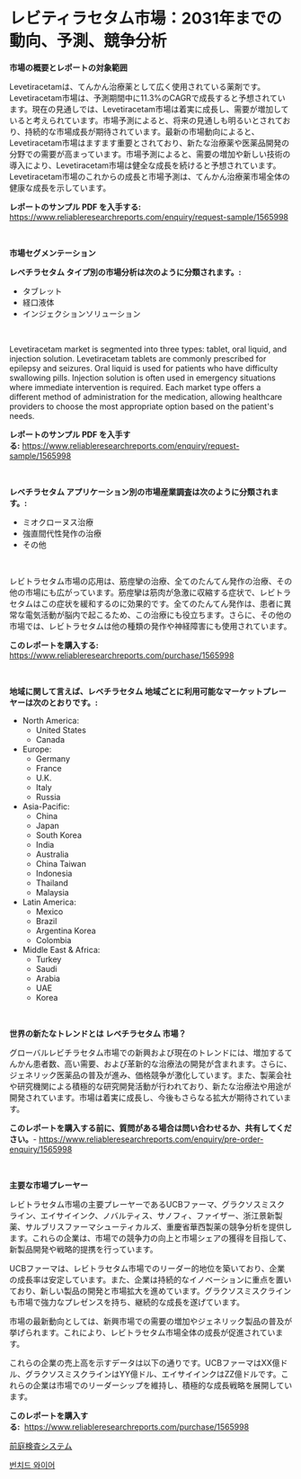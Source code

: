<p><h1>レビティラセタム市場：2031年までの動向、予測、競争分析</h1></p><p><strong>市場の概要とレポートの対象範囲</strong></p>
<p><p>Levetiracetamは、てんかん治療薬として広く使用されている薬剤です。Levetiracetam市場は、予測期間中に11.3%のCAGRで成長すると予想されています。現在の見通しでは、Levetiracetam市場は着実に成長し、需要が増加していると考えられています。市場予測によると、将来の見通しも明るいとされており、持続的な市場成長が期待されています。最新の市場動向によると、Levetiracetam市場はますます重要とされており、新たな治療薬や医薬品開発の分野での需要が高まっています。市場予測によると、需要の増加や新しい技術の導入により、Levetiracetam市場は健全な成長を続けると予想されています。Levetiracetam市場のこれからの成長と市場予測は、てんかん治療薬市場全体の健康な成長を示しています。</p></p>
<p><strong>レポートのサンプル PDF を入手する:</strong> <a href="https://www.reliableresearchreports.com/enquiry/request-sample/1565998">https://www.reliableresearchreports.com/enquiry/request-sample/1565998</a></p>
<p>&nbsp;</p>
<p><strong>市場セグメンテーション</strong></p>
<p><strong>レベチラセタム タイプ別の市場分析は次のように分類されます。:</strong></p>
<p><ul><li>タブレット</li><li>経口液体</li><li>インジェクションソリューション</li></ul></p>
<p>&nbsp;</p>
<p><p>Levetiracetam market is segmented into three types: tablet, oral liquid, and injection solution. Levetiracetam tablets are commonly prescribed for epilepsy and seizures. Oral liquid is used for patients who have difficulty swallowing pills. Injection solution is often used in emergency situations where immediate intervention is required. Each market type offers a different method of administration for the medication, allowing healthcare providers to choose the most appropriate option based on the patient's needs.</p></p>
<p><strong>レポートのサンプル PDF を入手する:</strong>&nbsp;<a href="https://www.reliableresearchreports.com/enquiry/request-sample/1565998">https://www.reliableresearchreports.com/enquiry/request-sample/1565998</a></p>
<p>&nbsp;</p>
<p><strong> レベチラセタム アプリケーション別の市場産業調査は次のように分類されます。:</strong></p>
<p><ul><li>ミオクローヌス治療</li><li>強直間代性発作の治療</li><li>その他</li></ul></p>
<p>&nbsp;</p>
<p><p>レビトラセタム市場の応用は、筋痙攣の治療、全てのたんてん発作の治療、その他の市場にも広がっています。筋痙攣は筋肉が急激に収縮する症状で、レビトラセタムはこの症状を緩和するのに効果的です。全てのたんてん発作は、患者に異常な電気活動が脳内で起こるため、この治療にも役立ちます。さらに、その他の市場では、レビトラセタムは他の種類の発作や神経障害にも使用されています。</p></p>
<p><strong>このレポートを購入する:</strong>&nbsp; <a href="https://www.reliableresearchreports.com/purchase/1565998">https://www.reliableresearchreports.com/purchase/1565998</a></p>
<p>&nbsp;</p>
<p><strong>地域に関して言えば、レベチラセタム 地域ごとに利用可能なマーケットプレーヤーは次のとおりです。:</strong></p>
<p><ul>
    <li>
        North America:
        <ul>
            <li>United States</li>
            <li>Canada</li>
        </ul>
    </li>
    <li>
        Europe:
        <ul>
            <li>Germany</li>
            <li>France</li>
            <li>U.K.</li>
            <li>Italy</li>
            <li>Russia</li>
        </ul>
    </li>
    <li>
        Asia-Pacific:
        <ul>
            <li>China</li>
            <li>Japan</li>
            <li>South Korea</li>
            <li>India</li>
            <li>Australia</li>
            <li>China Taiwan</li>
            <li>Indonesia</li>
            <li>Thailand</li>
            <li>Malaysia</li>
        </ul>
    </li>
    <li>
        Latin America:
        <ul>
            <li>Mexico</li>
            <li>Brazil</li>
            <li>Argentina Korea</li>
            <li>Colombia</li>
        </ul>
    </li>
    <li>
        Middle East & Africa:
        <ul>
            <li>Turkey</li>
            <li>Saudi</li>
            <li>Arabia</li>
            <li>UAE</li>
            <li>Korea</li>
        </ul>
    </li>
    </ul></p>
<p>&nbsp;</p>
<p><strong>世界の新たなトレンドとは レベチラセタム 市場？</strong></p>
<p><p>グローバルレビチラセタム市場での新興および現在のトレンドには、増加するてんかん患者数、高い需要、および革新的な治療法の開発が含まれます。さらに、ジェネリック医薬品の普及が進み、価格競争が激化しています。また、製薬会社や研究機関による積極的な研究開発活動が行われており、新たな治療法や用途が開発されています。市場は着実に成長し、今後もさらなる拡大が期待されています。</p></p>
<p><strong>このレポートを購入する前に、質問がある場合は問い合わせるか、共有してください。</strong>- <a href="https://www.reliableresearchreports.com/enquiry/pre-order-enquiry/1565998">https://www.reliableresearchreports.com/enquiry/pre-order-enquiry/1565998</a></p>
<p>&nbsp;</p>
<p><strong>主要な市場プレーヤー</strong></p>
<p><p>レビトラセタム市場の主要プレーヤーであるUCBファーマ、グラクソスミスクライン、エイサイインク、ノバルティス、サノフィ、ファイザー、浙江景新製薬、サルブリスファーマシューティカルズ、重慶省華西製薬の競争分析を提供します。これらの企業は、市場での競争力の向上と市場シェアの獲得を目指して、新製品開発や戦略的提携を行っています。</p><p>UCBファーマは、レビトラセタム市場でのリーダー的地位を築いており、企業の成長率は安定しています。また、企業は持続的なイノベーションに重点を置いており、新しい製品の開発と市場拡大を進めています。グラクソスミスクラインも市場で強力なプレゼンスを持ち、継続的な成長を遂げています。</p><p>市場の最新動向としては、新興市場での需要の増加やジェネリック製品の普及が挙げられます。これにより、レビトラセタム市場全体の成長が促進されています。</p><p>これらの企業の売上高を示すデータは以下の通りです。UCBファーマはXX億ドル、グラクソスミスクラインはYY億ドル、エイサイインクはZZ億ドルです。これらの企業は市場でのリーダーシップを維持し、積極的な成長戦略を展開しています。</p></p>
<p><strong>このレポートを購入する:</strong>&nbsp;&nbsp;<a href="https://www.reliableresearchreports.com/purchase/1565998">https://www.reliableresearchreports.com/purchase/1565998</a></p>
<p><p><a href="https://github.com/JacksonWiza1924/Market-Research-Report-List-1/blob/main/17441915685.md">前庭検査システム</a></p><p><a href="https://github.com/RichardLueilwitz787/Market-Research-Report-List-1/blob/main/29452355313.md">번치드 와이어</a></p></p>